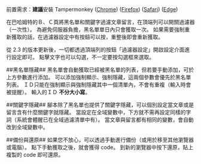 前置需求：**建議**安裝 Tampermonkey ([Chrome](https://chrome.google.com/webstore/detail/dhdgffkkebhmkfjojejmpbldmpobfkfo)) ([Firefox](https://addons.mozilla.org/en-US/firefox/addon/tampermonkey)) ([Safari](https://safari.tampermonkey.net/tampermonkey.safariextz)) ([Edge](https://www.microsoft.com/store/apps/9NBLGGH5162S))

在巴哈姆特的Ｂ、Ｃ頁將黑名單和關鍵字過濾文章留言，在頂端列可以開關過濾器（一次性）。
為避免伺服器負擔，黑名單單日內只會獲取一次。
如果需要強制重新獲取的話，在過濾器設定中有按鈕可以按，重整後即會重新獲取。

從 2.3 的版本更新後，一切都透過頂端列的按鈕「過濾器設定」開啟設定介面進行設定即可。
點擊文字也可以勾選，不一定要按勾選框來選取。

##黑名單隱藏##
黑名單會自動獲取已經被黑名單的列表，但若要手動添加，可於上方參數進行添加。
可以添加強制顯示、強制隱藏，這兩個參數會優先於黑名單列表。
ＩＤ只能在強制顯示與強制隱藏其中一個清單內，不會有重複（輸入時會被提醒）。
輸入的ＩＤ **不分大小寫**。

##關鍵字隱藏##
腳本除了黑名單也提供了關鍵字隱藏，可以個別設定當文章或是留言含有什麼關鍵字就隱藏。
當設定在全域變數中，下方就不需再設定同樣的字詞（系統會體醒已在全域過濾清單中有）。
當文章與留言都有相同的變數，會自動改到全域變數中。

##備份與還原##
如果您不放心，可以透過手動進行備份（或用於移至其他瀏覽器或電腦）。
點下手動獲取之後，就會獲得 code。
到新的瀏覽器中按下還原，貼上複製的 code 即可還原。